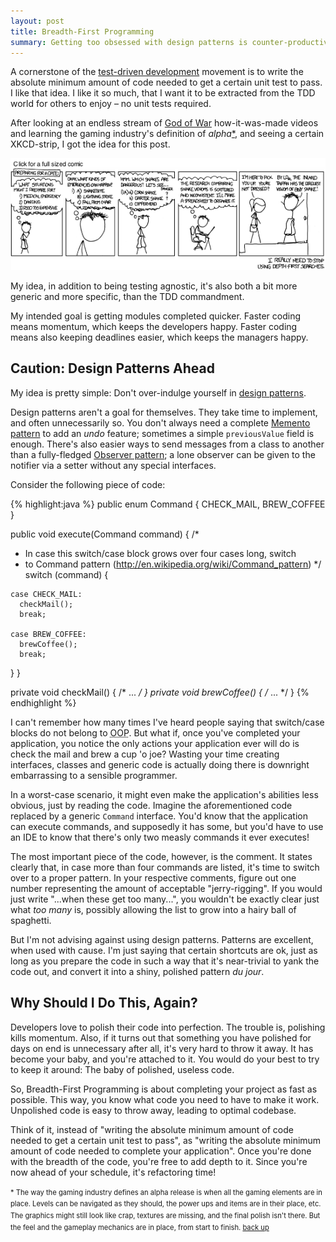 ```yaml
---
layout: post
title: Breadth-First Programming
summary: Getting too obsessed with design patterns is counter-productive.
---
```


A cornerstone of the [test-driven development][tdd] movement is to write the absolute minimum amount of code needed to get a certain unit test to pass. I like that idea. I like it so much, that I want it to be extracted from the TDD world for others to enjoy &ndash; no unit tests required.

After looking at an endless stream of [God of War][gow] how-it-was-made videos and learning the gaming industry's definition of _alpha_<a name="alpha-up" href="#alpha-down">*</a>, and seeing a certain XKCD-strip, I got the idea for this post.

<a href="http://xkcd.com/761/" target="_blank">
<img src="/media/breadth-first-programming/dfs_xkcd.png" alt="An XKCD comic strip on the hazards of depth-first-searching on Wikipedia">
</a>

My idea, in addition to being testing agnostic, it's also both a bit more generic and more specific, than the TDD commandment.

My intended goal is getting modules completed quicker. Faster coding means momentum, which keeps the developers happy. Faster coding means also keeping deadlines easier, which keeps the managers happy.

## Caution: Design Patterns Ahead

My idea is pretty simple: Don't over-indulge yourself in [design patterns][dp].

Design patterns aren't a goal for themselves. They take time to implement, and often unnecessarily so. You don't always need a complete [Memento pattern][memento] to add an _undo_ feature; sometimes a simple `previousValue` field is enough. There's also easier ways to send messages from a class to another than a fully-fledged [Observer pattern][observer]; a lone observer can be given to the notifier via a setter without any special interfaces.

Consider the following piece of code:

{% highlight:java %}
public enum Command { CHECK_MAIL, BREW_COFFEE }

public void execute(Command command) {
  /*
   * In case this switch/case block grows over four cases long, switch 
   * to Command pattern (http://en.wikipedia.org/wiki/Command_pattern)
   */
  switch (command) {
  
    case CHECK_MAIL:
  	  checkMail();
      break;
      
  	case BREW_COFFEE:
      brewCoffee();
      break;
  }
}

private void checkMail()  { /* ... */ }
private void brewCoffee() { /* ... */ }
{% endhighlight %}

I can't remember how many times I've heard people saying that switch/case blocks do not belong to <abbr title="Object Oriented Programming">OOP</abbr>. But what if, once you've completed your application, you notice the only actions your application ever will do is check the mail and brew a cup 'o joe? Wasting your time creating interfaces, classes and generic code is actually doing there is downright embarrassing to a sensible programmer. 

In a worst-case scenario, it might even make the application's abilities less obvious, just by reading the code. Imagine the aforementioned code replaced by a generic `Command` interface. You'd know that the application can execute commands, and supposedly it has some, but you'd have to use an IDE to know that there's only two measly commands it ever executes!

The most important piece of the code, however, is the comment. It states clearly that, in case more than four commands are listed, it's time to switch over to a proper pattern. In your respective comments, figure out one number representing the amount of acceptable "jerry-rigging". If you would just write "...when these get too many...", you wouldn't be exactly clear just what _too many_ is, possibly allowing the list to grow into a hairy ball of spaghetti.

But I'm not advising against using design patterns. Patterns are excellent, when used with cause. I'm just saying that certain shortcuts are ok, just as long as you prepare the code in such a way that it's near-trivial to yank the code out, and convert it into a shiny, polished pattern _du jour_.

## Why Should I Do This, Again?

Developers love to polish their code into perfection. The trouble is, polishing kills momentum. Also, if it turns out that something you have polished for days on end is unnecessary after all, it's very hard to throw it away. It has become your baby, and you're attached to it. You would do your best to try to keep it around: The baby of polished, useless code.

So, Breadth-First Programming is about completing your project as fast as possible. This way, you know what code you need to have to make it work. Unpolished code is easy to throw away, leading to optimal codebase. 

Think of it, instead of "writing the absolute minimum amount of code needed to get a certain unit test to pass", as "writing the absolute minimum amount of code needed to complete your application". Once you're done with the breadth of the code, you're free to add depth to it. Since you're now ahead of your schedule, it's refactoring time!

<span style="font-size: 80%; line-height: 1.5em"><a name="alpha-down">* The way the gaming industry defines an alpha release is when all the gaming elements are in place. Levels can be navigated as they should, the power ups and items are in their place, etc. The graphics might still look like crap, textures are missing, and the final polish isn't there. But the feel and the gameplay mechanics are in place, from start to finish. <a href="#alpha-up">back up</a></span>

[memento]: http://en.wikipedia.org/wiki/Memento_pattern
[observer]: http://en.wikipedia.org/wiki/Observer_pattern
[dp]: http://en.wikipedia.org/wiki/Design_pattern_(computer_science)
[gow]: http://en.wikipedia.org/wiki/God_of_War_(series)
[tdd]: http://en.wikipedia.org/wiki/Test-driven_development